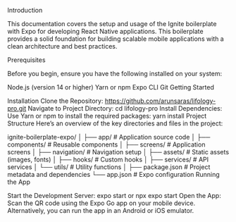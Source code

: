 Introduction

This documentation covers the setup and usage of the Ignite boilerplate with Expo for developing React Native applications. This boilerplate provides a solid foundation for building scalable mobile applications with a clean architecture and best practices.

Prerequisites

Before you begin, ensure you have the following installed on your system:

Node.js (version 14 or higher)
Yarn or npm
Expo CLI
Git
Getting Started

Installation
Clone the Repository:
https://github.com/arunsaras/lifology-pro.git
Navigate to Project Directory:
cd lifology-pro
Install Dependencies: Use Yarn or npm to install the required packages:
yarn install
Project Structure
Here’s an overview of the key directories and files in the project:

ignite-boilerplate-expo/
│
├── app/                   # Application source code
│   ├── components/        # Reusable components
│   ├── screens/           # Application screens
│   ├── navigation/        # Navigation setup
│   ├── assets/            # Static assets (images, fonts)
│   ├── hooks/             # Custom hooks
│   ├── services/          # API services
│   └── utils/             # Utility functions
│
├── package.json           # Project metadata and dependencies
└── app.json               # Expo configuration
Running the App

Start the Development Server:
expo start or npx expo start
Open the App:
Scan the QR code using the Expo Go app on your mobile device.
Alternatively, you can run the app in an Android or iOS emulator.


